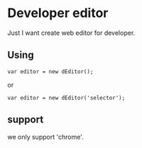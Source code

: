# Developer editor

Just I want create web editor for developer.

## Using
```
var editor = new dEditor();
```
or
```
var editor = new dEditor('selector');
```
## support

we only support 'chrome'.